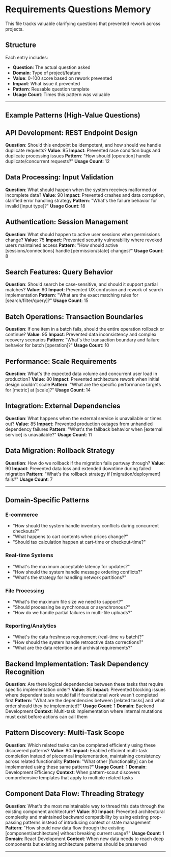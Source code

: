 # Requirements Questions Memory

This file tracks valuable clarifying questions that prevented rework across projects.

## Structure

Each entry includes:
- **Question**: The actual question asked
- **Domain**: Type of project/feature
- **Value**: 0-100 score based on rework prevented
- **Impact**: What issue it prevented
- **Pattern**: Reusable question template
- **Usage Count**: Times this pattern was valuable

---

## Example Patterns (High-Value Questions)

## API Development: REST Endpoint Design
**Question**: Should this endpoint be idempotent, and how should we handle duplicate requests?
**Value**: 85
**Impact**: Prevented race condition bugs and duplicate processing issues
**Pattern**: "How should [operation] handle duplicate/concurrent requests?"
**Usage Count**: 12

## Data Processing: Input Validation
**Question**: What should happen when the system receives malformed or incomplete data?
**Value**: 90
**Impact**: Prevented crashes and data corruption, clarified error handling strategy
**Pattern**: "What's the failure behavior for invalid [input type]?"
**Usage Count**: 18

## Authentication: Session Management
**Question**: What should happen to active user sessions when permissions change?
**Value**: 75
**Impact**: Prevented security vulnerability where revoked users maintained access
**Pattern**: "How should active [sessions/connections] handle [permission/state] changes?"
**Usage Count**: 8

## Search Features: Query Behavior
**Question**: Should search be case-sensitive, and should it support partial matches?
**Value**: 60
**Impact**: Prevented UX confusion and rework of search implementation
**Pattern**: "What are the exact matching rules for [search/filter/query]?"
**Usage Count**: 15

## Batch Operations: Transaction Boundaries
**Question**: If one item in a batch fails, should the entire operation rollback or continue?
**Value**: 95
**Impact**: Prevented data inconsistency and complex recovery scenarios
**Pattern**: "What's the transaction boundary and failure behavior for batch [operation]?"
**Usage Count**: 10

## Performance: Scale Requirements
**Question**: What's the expected data volume and concurrent user load in production?
**Value**: 80
**Impact**: Prevented architecture rework when initial design couldn't scale
**Pattern**: "What are the specific performance targets for [metric] at [scale]?"
**Usage Count**: 14

## Integration: External Dependencies
**Question**: What happens when the external service is unavailable or times out?
**Value**: 85
**Impact**: Prevented production outages from unhandled dependency failures
**Pattern**: "What's the fallback behavior when [external service] is unavailable?"
**Usage Count**: 11

## Data Migration: Rollback Strategy
**Question**: How do we rollback if the migration fails partway through?
**Value**: 90
**Impact**: Prevented data loss and extended downtime during failed migration
**Pattern**: "What's the rollback strategy if [migration/deployment] fails?"
**Usage Count**: 7

---

## Domain-Specific Patterns

### E-commerce
- "How should the system handle inventory conflicts during concurrent checkouts?"
- "What happens to cart contents when prices change?"
- "Should tax calculation happen at cart-time or checkout-time?"

### Real-time Systems
- "What's the maximum acceptable latency for updates?"
- "How should the system handle message ordering conflicts?"
- "What's the strategy for handling network partitions?"

### File Processing
- "What's the maximum file size we need to support?"
- "Should processing be synchronous or asynchronous?"
- "How do we handle partial failures in multi-file uploads?"

### Reporting/Analytics
- "What's the data freshness requirement (real-time vs batch)?"
- "How should the system handle retroactive data corrections?"
- "What are the data retention and archival requirements?"

## Backend Implementation: Task Dependency Recognition
**Question**: Are there logical dependencies between these tasks that require specific implementation order?
**Value**: 85
**Impact**: Prevented blocking issues where dependent tasks would fail if foundational work wasn't completed first
**Pattern**: "What are the dependencies between [related tasks] and what order should they be implemented?"
**Usage Count**: 1
**Domain**: Backend Development
**Context**: Multi-task implementation where internal mutations must exist before actions can call them

## Pattern Discovery: Multi-Task Scope
**Question**: Which related tasks can be completed efficiently using these discovered patterns?
**Value**: 80
**Impact**: Enabled efficient multi-task completion instead of piecemeal implementation, maintaining consistency across related functionality
**Pattern**: "What other [functionality] can be implemented using these same patterns?"
**Usage Count**: 1
**Domain**: Development Efficiency
**Context**: When pattern-scout discovers comprehensive templates that apply to multiple related tasks

## Component Data Flow: Threading Strategy  
**Question**: What's the most maintainable way to thread this data through the existing component architecture?
**Value**: 80
**Impact**: Prevented architectural complexity and maintained backward compatibility by using existing prop-passing patterns instead of introducing context or state management
**Pattern**: "How should new data flow through the existing [component/architecture] without breaking current usage?"
**Usage Count**: 1
**Domain**: React Development
**Context**: When new data needs to reach deep components but existing architecture patterns should be preserved

---

<!-- New question patterns will be added below this line as they prove valuable -->